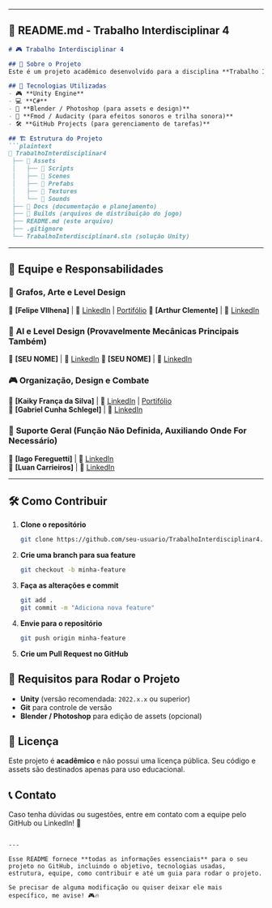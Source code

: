 

---

## 📜 **README.md** - Trabalho Interdisciplinar 4  

```md
# 🎮 Trabalho Interdisciplinar 4  

## 📌 Sobre o Projeto  
Este é um projeto acadêmico desenvolvido para a disciplina **Trabalho Interdisciplinar 4**, onde criaremos um jogo utilizando a **Unity Engine**. O objetivo do projeto é aplicar conceitos aprendidos ao longo do curso, incluindo desenvolvimento de jogos, programação, design e otimização.

## 🚀 Tecnologias Utilizadas  
- 🎮 **Unity Engine**  
- 💻 **C#**  
- 🎨 **Blender / Photoshop (para assets e design)**  
- 🎵 **Fmod / Audacity (para efeitos sonoros e trilha sonora)**  
- 🛠 **GitHub Projects (para gerenciamento de tarefas)**  

## 🏗 Estrutura do Projeto  
```plaintext
📂 TrabalhoInterdisciplinar4
 ├── 📁 Assets
 │   ├── 📁 Scripts
 │   ├── 📁 Scenes
 │   ├── 📁 Prefabs
 │   ├── 📁 Textures
 │   └── 📁 Sounds
 ├── 📁 Docs (documentação e planejamento)
 ├── 📁 Builds (arquivos de distribuição do jogo)
 ├── README.md (este arquivo)
 ├── .gitignore
 └── TrabalhoInterdisciplinar4.sln (solução Unity)
```


---

## 👥 Equipe e Responsabilidades  

### 🎨 **Grafos, Arte e Level Design**  
👤 **[Felipe VIlhena]**  | 🔗 [LinkedIn](https://www.linkedin.com/in/felipe-vilhena-dias-224b23271/) | [Portifólio](https://github.com/felipevidias)
👤 **[Arthur Clemente]** | 🔗 [LinkedIn](LINKEDIN)  

### 🤖 **AI e Level Design (Provavelmente Mecânicas Principais Também)**  
👤 **[SEU NOME]** | 🔗 [LinkedIn](LINKEDIN) 
👤 **[SEU NOME]** | 🔗 [LinkedIn](LINKEDIN)  

### 🎮 **Organização, Design e Combate**  
👤 **[Kaiky França da Silva]** | 🔗 [LinkedIn](https://www.linkedin.com/in/glkaiky/) | [Portifólio](www.kaikyfrs.com.br)  
👤 **[Gabriel Cunha Schlegel]** | 🔗 [LinkedIn](https://www.linkedin.com/in/gabriel-cunha-schlegel-0b417627b/)  

### 🔄 **Suporte Geral (Função Não Definida, Auxiliando Onde For Necessário)**  
👤 **[Iago Fereguetti]** | 🔗 [LinkedIn](LINKEDIN)  
👤 **[Luan Carrieiros]** | 🔗 [LinkedIn](https://www.linkedin.com/in/luan-carrieiros-b7508b237/) 

---


## 🛠 Como Contribuir  
1. **Clone o repositório**  
   ```bash
   git clone https://github.com/seu-usuario/TrabalhoInterdisciplinar4.git
   ```
2. **Crie uma branch para sua feature**  
   ```bash
   git checkout -b minha-feature
   ```
3. **Faça as alterações e commit**  
   ```bash
   git add .
   git commit -m "Adiciona nova feature"
   ```
4. **Envie para o repositório**  
   ```bash
   git push origin minha-feature
   ```
5. **Crie um Pull Request no GitHub**  

## 📌 Requisitos para Rodar o Projeto  
- **Unity** (versão recomendada: `2022.x.x` ou superior)  
- **Git** para controle de versão  
- **Blender / Photoshop** para edição de assets (opcional)  

## 📄 Licença  
Este projeto é **acadêmico** e não possui uma licença pública. Seu código e assets são destinados apenas para uso educacional.  

## 📞 Contato  
Caso tenha dúvidas ou sugestões, entre em contato com a equipe pelo GitHub ou LinkedIn! 🚀  
```

---

Esse README fornece **todas as informações essenciais** para o seu projeto no GitHub, incluindo o objetivo, tecnologias usadas, estrutura, equipe, como contribuir e até um guia para rodar o projeto.  

Se precisar de alguma modificação ou quiser deixar ele mais específico, me avise! 🎮🔥
